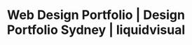 ---
layout: child_layout/works
title: Web Design Portfolio | Design Portfolio Sydney | liquidvisual
permalink: /works/
description: The creative portfolio of Mitch Warren, a Sydney based freelance web designer from Australia who loves creative web design & interactive design.
hero: /assets/img/content/hero/grad-3.png
hero_classes: has-bleed-tint
theme:
logo: /assets/img/content/branding/logo-type--darker.svg
hero_text: /assets/img/layout/headings/heading-works--darker.svg
---